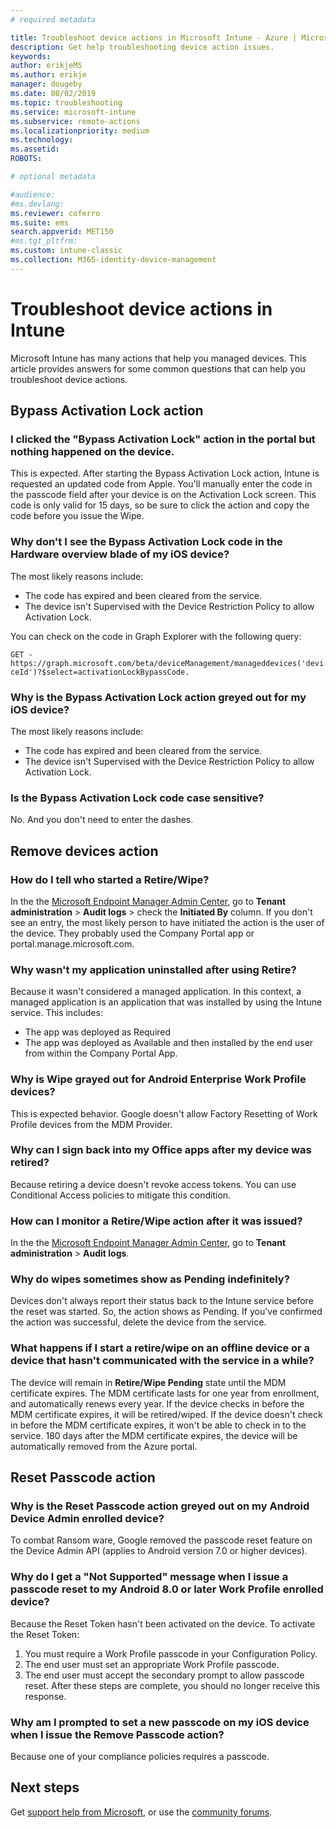 ```yaml
---
# required metadata

title: Troubleshoot device actions in Microsoft Intune - Azure | Microsoft Docs
description: Get help troubleshooting device action issues.
keywords:
author: erikjeMS
ms.author: erikje
manager: dougeby
ms.date: 08/02/2019
ms.topic: troubleshooting
ms.service: microsoft-intune
ms.subservice: remote-actions
ms.localizationpriority: medium
ms.technology:
ms.assetid: 
ROBOTS:

# optional metadata

#audience:
#ms.devlang:
ms.reviewer: coferro
ms.suite: ems
search.appverid: MET150
#ms.tgt_pltfrm:
ms.custom: intune-classic
ms.collection: M365-identity-device-management
---
```


# Troubleshoot device actions in Intune

Microsoft Intune has many actions that help you managed devices. This article provides answers for some common questions that can help you troubleshoot device actions.

## Bypass Activation Lock action

### I clicked the "Bypass Activation Lock" action in the portal but nothing happened on the device.
This is expected. After starting the Bypass Activation Lock action, Intune is requested an updated code from Apple. You'll manually enter the code in the passcode field after your device is on the Activation Lock screen. This code is only valid for 15 days, so be sure to click the action and copy the code before you issue the Wipe.

### Why don't I see the Bypass Activation Lock code in the Hardware overview blade of my iOS device?
The most likely reasons include:
- The code has expired and been cleared from the service.
- The device isn't Supervised with the Device Restriction Policy to allow Activation Lock.

You can check on the code in Graph Explorer with the following query:

```GET - https://graph.microsoft.com/beta/deviceManagement/manageddevices('deviceId')?$select=activationLockBypassCode.```

### Why is the Bypass Activation Lock action greyed out for my iOS device?
The most likely reasons include: 
- The code has expired and been cleared from the service.
- The device isn't Supervised with the Device Restriction Policy to allow Activation Lock.

### Is the Bypass Activation Lock code case sensitive?
No. And you don't need to enter the dashes.

## Remove devices action

### How do I tell who started a Retire/Wipe?
In the the [Microsoft Endpoint Manager Admin Center](https://go.microsoft.com/fwlink/?linkid=2109431), go to **Tenant administration** > **Audit logs** > check the **Initiated By** column.
If you don't see an entry, the most likely person to have initiated the action is the user of the device. They probably used the Company Portal app or portal.manage.microsoft.com.

### Why wasn't my application uninstalled after using Retire?
Because it wasn't considered a managed application. In this context, a managed application is an application that was installed by using the Intune service. This includes:
- The app was deployed as Required
- The app was deployed as Available and then installed by the end user from within the Company Portal App.

### Why is Wipe grayed out for Android Enterprise Work Profile devices?
This is expected behavior. Google doesn't allow Factory Resetting of Work Profile devices from the MDM Provider.

### Why can I sign back into my Office apps after my device was retired?
Because retiring a device doesn't revoke access tokens. You can use Conditional Access policies to mitigate this condition.

### How can I monitor a Retire/Wipe action after it was issued?
In the the [Microsoft Endpoint Manager Admin Center](https://go.microsoft.com/fwlink/?linkid=2109431), go to **Tenant administration** > **Audit logs**.

### Why do wipes sometimes show as Pending indefinitely?
Devices don't always report their status back to the Intune service before the reset was started. So, the action shows as Pending. If you've confirmed the action was successful, delete the device from the service.

### What happens if I start a retire/wipe on an offline device or a device that hasn't communicated with the service in a while?
The device will remain in **Retire/Wipe Pending** state until the MDM certificate expires. The MDM certificate lasts for one year from enrollment, and automatically renews every year. If the device checks in before the MDM certificate expires, it will be retired/wiped. If the device doesn't check in before the MDM certificate expires, it won't be able to check in to the service. 180 days after the MDM certificate expires, the device will be automatically removed from the Azure portal.


## Reset Passcode action

### Why is the Reset Passcode action greyed out on my Android Device Admin enrolled device?
To combat Ransom ware, Google removed the  passcode reset feature on the Device Admin API (applies to Android version 7.0 or higher devices).

### Why do I get a "Not Supported" message when I issue a passcode reset to my Android 8.0 or later Work Profile enrolled device?
Because the Reset Token hasn't been activated on the device. To activate the Reset Token:
1. You must require a Work Profile passcode in your Configuration Policy.
2. The end user must set an appropriate Work Profile passcode.
3. The end user must accept the secondary prompt to allow passcode reset.
After these steps are complete, you should no longer receive this response.

### Why am I prompted to set a new passcode on my iOS device when I issue the Remove Passcode action?
Because one of your compliance policies requires a passcode.

## Next steps

Get [support help from Microsoft](../fundamentals/get-support.md), or use the [community forums](https://social.technet.microsoft.com/Forums/en-US/home?category=microsoftintune).
